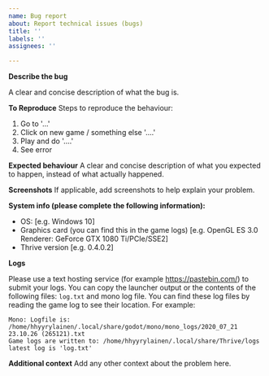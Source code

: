 ```yaml
---
name: Bug report
about: Report technical issues (bugs)
title: ''
labels: ''
assignees: ''

---
```


<!--
**IMPORTANT**
Please only submit technical bug reports here. This is not a place to make feature requests
or suggestions. For that please visit our suggestions site:
https://suggestions.revolutionarygamesstudio.com/

Or our community forums for longer discussions
https://community.revolutionarygamesstudio.com/
-->

**Describe the bug**

<!-- Please replace the placeholder texts entirely as you fill in this
template with your report to make things look tidier. If some section
does not apply to your report you can remove that section entirely or
replace the text in it with "N/A" -->

A clear and concise description of what the bug is.

**To Reproduce**
Steps to reproduce the behaviour:
1. Go to '...'
2. Click on new game / something else '....'
3. Play and do '....'
4. See error

**Expected behaviour**
A clear and concise description of what you expected to happen, instead of what actually
happened.

**Screenshots**
If applicable, add screenshots to help explain your problem.

**System info (please complete the following information):**
- OS: [e.g. Windows 10]
- Graphics card (you can find this in the game logs) [e.g. OpenGL ES 3.0 Renderer:
    GeForce GTX 1080 Ti/PCIe/SSE2]
- Thrive version [e.g. 0.4.0.2]

**Logs**

Please use a text hosting service (for example https://pastebin.com/) to submit your logs.
You can copy the launcher output or the contents of the following files: `log.txt` and mono
log file. You can find these log files by reading the game log to see their location.
For example:
```
Mono: Logfile is: /home/hhyyrylainen/.local/share/godot/mono/mono_logs/2020_07_21 23.10.26 (265121).txt
Game logs are written to: /home/hhyyrylainen/.local/share/Thrive/logs latest log is 'log.txt'
```

**Additional context**
Add any other context about the problem here.
